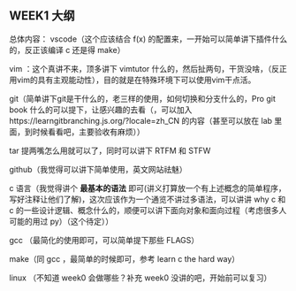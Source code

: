 ## WEEK1 大纲

总体内容：
vscode（这个应该结合 f(x) 的配置来，一开始可以简单讲下插件什么的，反正该编译 c 还是得 make）

vim ：这个真讲不来，顶多讲下 vimtutor 什么的，然后扯两句，干货没啥，（反正用vim的具有主观能动性），目的就是在特殊环境下可以使用vim干点活。

git（简单讲下git是干什么的，老三样的使用，如何切换和分支什么的，Pro git book 什么的可以提下，让感兴趣的去看（，可以加入https://learngitbranching.js.org/?locale=zh_CN 的内容（甚至可以放在 lab 里面，到时候看看吧，主要验收有麻烦））

tar 提两嘴怎么用就可以了，同时可以讲下 RTFM 和 STFW

github（我觉得可以讲下简单使用，英文网站祛魅）

c 语言（我觉得讲个 **最基本的语法** 即可(讲义打算放一个有上述概念的简单程序，写好注释让他们了解)，这次应该作为一个通览不讲过多语法，可以讲讲 why c 和 c 的一些设计逻辑、概念什么的，顺便可以讲下面向对象和面向过程（考虑很多人可能的用过 py）（这个待定））

gcc （最简化的使用即可，可以简单提下那些 FLAGS）

make（同 gcc ，最简单的时候即可，参考 learn c the hard way）

linux （不知道 week0 会做哪些？补充 week0 没讲的吧，开始前可以复习）
